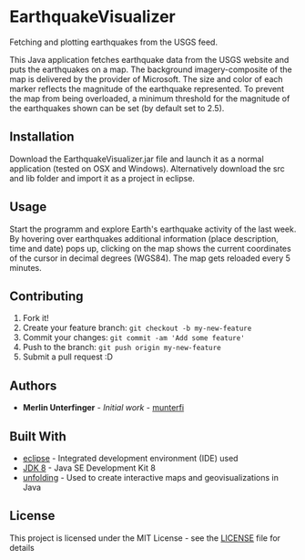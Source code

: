 # EarthquakeVisualizer

Fetching and plotting earthquakes from the USGS feed.

This Java application fetches earthquake data from the USGS website and 
puts the earthquakes on a map. The background imagery-composite of the 
map is delivered by the provider of Microsoft. The size and color of
each marker reflects the magnitude of the earthquake represented. To
prevent the map from being overloaded, a minimum threshold for the
magnitude of the earthquakes shown can be set (by default set to 2.5). 

## Installation

Download the EarthquakeVisualizer.jar file and launch it as a normal application (tested on OSX and Windows).
Alternatively download the src and lib folder and import it as a project in eclipse.

## Usage

Start the programm and explore Earth's earthquake activity of the last week.
By hovering over earthquakes additional information (place description, time and date) pops up, clicking on the map shows the current coordinates of the cursor in decimal degrees (WGS84). The map gets reloaded every 5 minutes.

## Contributing

1. Fork it!
2. Create your feature branch: `git checkout -b my-new-feature`
3. Commit your changes: `git commit -am 'Add some feature'`
4. Push to the branch: `git push origin my-new-feature`
5. Submit a pull request :D

## Authors

* **Merlin Unterfinger** - *Initial work* - [munterfi](https://github.com/munterfi)

## Built With

* [eclipse](https://eclipse.org) - Integrated development environment (IDE) used
* [JDK 8](http://www.oracle.com/technetwork/pt/java/javase/downloads/jdk8-downloads-2133151.html) - Java SE Development Kit 8
* [unfolding](http://unfoldingmaps.org) - Used to create interactive maps and geovisualizations in Java

## License

This project is licensed under the MIT License - see the [LICENSE](LICENSE) file for details
